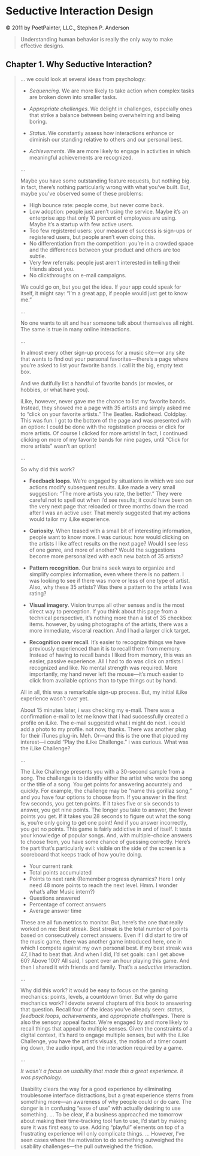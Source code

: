 # Seductive Interaction Design

© 2011 by PoetPainter, LLC., Stephen P. Anderson

> Understanding human behavior is really the only way to make effective designs.

## Chapter 1. Why Seductive Interaction?

> ... we could look at several ideas from psychology:
> 
> - _Sequencing_. We are more likely to take action when complex tasks are broken down into smaller tasks.
> 
> - _Appropriate challenges_. We delight in challenges, especially ones that strike a balance between being overwhelming and being boring.
> 
> - _Status_. We constantly assess how interactions enhance or diminish our standing relative to others and our personal best.
> 
> - _Achievements_. We are more likely to engage in activities in which meaningful achievements are recognized.
> 
> ...
> 
> Maybe you have some outstanding feature requests, but nothing big. in fact, there’s nothing particularly wrong with what you’ve built. But, maybe you’ve observed some of these problems:
> 
> - High bounce rate: people come, but never come back.
> - Low adoption: people just aren’t using the service. Maybe it’s an enterprise app that only 10 percent of employees are using. Maybe it’s a startup with few active users.
> - Too few registered users: your measure of success is sign-ups or registered users, but people aren’t even doing this.
> - No differentiation from the competition: you’re in a crowded space and the differences between your product and others are too subtle.
> - Very few referrals: people just aren’t interested in telling their friends about you.
> - No clickthroughs on e-mail campaigns.
> 
> We could go on, but you get the idea. If your app could speak for itself, it might say: “I’m a great app, if people would just get to know me.”
> 
> ...
> 
> No one wants to sit and hear someone talk about themselves all night. The same is true in many online interactions.
> 
> ...
> 
> In almost every other sign-up process for a music site—or any site that wants to find out your personal favorites—there’s a page where you’re asked to list your favorite bands. i call it the big, empty text box.
> 
> And we dutifully list a handful of favorite bands (or movies, or hobbies, or what have you).
> 
> iLike, however, never gave me the chance to list my favorite bands. Instead, they showed me a page with 35 artists and simply asked me to “click on your favorite artists.” The Beatles. Radiohead. Coldplay. This was fun. I got to the bottom of the page and was presented with an option: I could be done with the registration process or click for more artists. Of course I clicked for more artists! In fact, I continued clicking on more of my favorite bands for nine pages, until “Click for more artists” wasn’t an option!
> 
> ...
> 
> So why did this work?
>
> - **Feedback loops**. We’re engaged by situations in which we see our actions modify subsequent results. iLike made a very small suggestion: “The more artists you rate, the better.” They were careful not to spell out when I’d see results; it could have been on the very next page that reloaded or three months down the road after I was an active user. That merely suggested that my actions would tailor my iLike experience.
>
> - **Curiosity**. When teased with a small bit of interesting information, people want to know more. I was curious: how would clicking on the artists I like affect results on the next page? Would I see less of one genre, and more of another? Would the suggestions become more personalized with each new batch of 35 artists?
>
> - **Pattern recognition**. Our brains seek ways to organize and simplify complex information, even where there is no pattern. I was looking to see if there was more or less of one type of artist. Also, why these 35 artists? Was there a pattern to the artists I was rating?
>
> - **Visual imagery**. Vision trumps all other senses and is the most direct way to perception. If you think about this page from a technical perspective, it’s nothing more than a list of 35 checkbox items. however, by using photographs of the artists, there was a more immediate, visceral reaction. And I had a larger click target.
>
> - **Recognition over recall**. It’s easier to recognize things we have previously experienced than it is to recall them from memory. Instead of having to recall bands I liked from memory, this was an easier, passive experience. All I had to do was click on artists I recognized and like. No mental strength was required. More importantly, my hand never left the mouse—it’s much easier to click from available options than to type things out by hand.
> 
> All in all, this was a remarkable sign-up process. But, my initial iLike experience wasn’t over yet.
> 
> About 15 minutes later, i was checking my e-mail. There was a confirmation e-mail to let me know that i had successfully created a profile on iLike. The e-mail suggested what i might do next. i could add a photo to my profile. not now, thanks. There was another plug for their iTunes plug-in. Meh. Or—and this is the one that piqued my interest—i could “Play the iLike Challenge.” i was curious. What was the iLike Challenge?
> 
> ...
> 
> The iLike Challenge presents you with a 30-second sample from a song. The challenge is to identify either the artist who wrote the song or the title of a song. You get points for answering accurately and quickly. For example, the challenge may be “name this gorillaz song,” and you have four options to choose from. If you answer in the first few seconds, you get ten points. If it takes five or six seconds to answer, you get nine points. The longer you take to answer, the fewer points you get. If it takes you 28 seconds to figure out what the song is, you’re only going to get one point! And if you answer incorrectly, you get no points. This game is fairly addictive in and of itself. It tests your knowledge of popular songs. And, with multiple-choice answers to choose from, you have some chance of guessing correctly. Here’s the part that’s particularly evil: visible on the side of the screen is a scoreboard that keeps track of how you’re doing.
> - Your current rank
> - Total points accumulated
> - Points to next rank (Remember progress dynamics? Here I only need 48 more points to reach the next level. Hmm. I wonder what’s after Music intern?)
> - Questions answered
> - Percentage of correct answers
> - Average answer time
>
> These are all fun metrics to monitor. But, here’s the one that really worked on me: Best streak. Best streak is the total number of points based on consecutively correct answers. Even if I did start to tire of the music game, there was another game introduced here, one in which I compete against my own personal best. if my best streak was 47, I had to beat that. And when I did, I’d set goals: can I get above 60? Above 100? All said, I spent over an hour playing this game. And then I shared it with friends and family. That’s a _seductive_ interaction.
> 
> ...
> 
> Why did this work? it would be easy to focus on the gaming mechanics: points, levels, a countdown timer. But why do game mechanics work? I devote several chapters of this book to answering that question. Recall four of the ideas you’ve already seen: _status_, _feedback loops_, _achievements_, and _appropriate challenges_. There is also the sensory appeal factor. We’re engaged by and more likely to recall things that appeal to multiple senses. Given the constraints of a digital context, it’s hard to engage multiple senses, but with the iLike Challenge, you have the artist’s visuals, the motion of a timer count ing down, the audio input, and the interaction required by a game.
> 
> ...
> 
> _It wasn’t a focus on usability that made this a great experience. It was psychology._
> 
> Usability clears the way for a good experience by eliminating troublesome interface distractions, but a great experience stems from something more—an awareness of why people could or do care. The danger is in confusing “ease of use” with actually desiring to use something. ... To be clear, if a business approached me tomorrow about making their time-tracking tool fun to use, I’d start by making sure it was first easy to use. Adding “playful” elements on top of a frustrating experience will only complicate things. ... However, I’ve seen cases where the motivation to do something outweighed the usability challenges—the pull outweighed the friction.